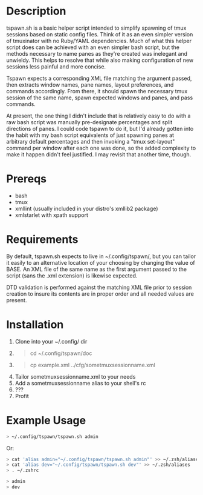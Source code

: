 
# Description

tspawn.sh is a basic helper script intended to simplify spawning of tmux
sessions based on static config files.  Think of it as an even simpler
version of tmuxinator with no Ruby/YAML dependencies.  Much of what this
helper script does can be achieved with an even simpler bash script,
but the methods necessary to name panes as they're created was inelegant
and unwieldy.  This helps to resolve that while also making configuration
of new sessions less painful and more concise.

Tspawn expects a corresponding XML file matching the argument passed, then
extracts window names, pane names, layout preferences, and commands
accordingly.  From there, it should spawn the necessary tmux session of
the same name, spawn expected windows and panes, and pass commands.

At present, the one thing I didn't include that is relatively easy to do
with a raw bash script was manually pre-designate percentages and split
directions of panes.  I could code tspawn to do it, but I'd already gotten
into the habit with my bash script equivalents of just spawning panes at
arbitrary default percentages and then invoking a "tmux set-layout" command
per window after each one was done, so the added complexity to make it
happen didn't feel justified.  I may revisit that another time, though.

# Prereqs

- bash
- tmux
- xmllint (usually included in your distro's xmllib2 package)
- xmlstarlet with xpath support

# Requirements

By default, tspawn.sh expects to live in ~/.config/tspawn/, but you can
tailor it easily to an alternative location of your choosing by changing the
value of BASE.  An XML file of the same name as the first argument passed to
the script (sans the .xml extension) is likewise expected.

DTD validation is performed against the matching XML file prior to session
creation to insure its contents are in proper order and all needed values
are present.  

# Installation

1) Clone into your ~/.config/ dir
2) > cd ~/.config/tspawn/doc
3) > cp example.xml ../cfg/sometmuxsessionname.xml
2) Tailor sometmuxsessionname.xml to your needs
3) Add a sometmuxsessionname alias to your shell's rc
4) ???
5) Profit

# Example Usage

```bash
> ~/.config/tspawn/tspawn.sh admin
```

  Or:

```bash
> cat 'alias admin="~/.config/tspawn/tspawn.sh admin"' >> ~/.zsh/aliases
> cat 'alias dev="~/.config/tspawn/tspawn.sh dev"' >> ~/.zsh/aliases
> . ~/.zshrc

> admin
> dev
```
